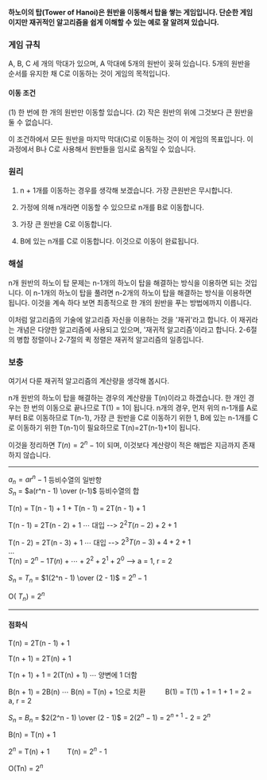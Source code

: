 #### 하노이의 탑(Tower of Hanoi)은 원반을 이동해서 탑을 쌓는 게임입니다. 단순한 게임이지만 재귀적인 알고리즘을 쉽게 이해할 수 있는 예로 잘 알려져 있습니다.

### 게임 규칙

A, B, C 세 개의 막대가 있으며, A 막대에 5개의 원반이 꽂혀 있습니다. 5개의 원반을 순서를 유지한 채 C로 이동하는 것이 게임의 목적입니다.

#### 이동 조건

(1) 한 번에 한 개의 원반만 이동할 있습니다.
(2) 작은 원반의 위에 그것보다 큰 원반을 둘 수 없습니다.

이 조건하에서 모든 원반을 마지막 막대(C)로 이동하는 것이 이 게임의 목표입니다. 이 과정에서 B나 C로 사용해서 원반들을 임시로 움직일 수 있습니다.

### 원리

1. n + 1개를 이동하는 경우를 생각해 보겠습니다. 가장 큰원반은 무시합니다.

2. 가정에 의해 n개라면 이동할 수 있으므로 n개를 B로 이동합니다.

3. 가장 큰 원반을 C로 이동합니다.

4. B에 있는 n개를 C로 이동합니다. 이것으로 이동이 완료됩니다.

### 해설

n개 원반의 하노이 탑 문제는 n-1개의 하노이 탑을 해결하는 방식을 이용하면 되는 것입니다. 이 n-1개의 하노이 탑을 풀려면 n-2개의 하노이 탑을 해결하는 방식을 이용하면 됩니다.
이것을 계속 하다 보면 최종적으로 한 개의 원반을 푸는 방법에까지 이릅니다.

이처럼 알고리즘의 기술에 알고리즘 자신을 이용하는 것을 '재귀'라고 합니다. 이 재귀라는 개념은 다양한 알고리즘에 사용되고 있으며, '재귀적 알고리즘'이라고 합니다.
2-6절의 병합 정렬이나 2-7절의 퀵 정렬은 재귀적 알고리즘의 일종입니다.

### 보충

여기서 다룬 재귀적 알고리즘의 계산량을 생각해 봅시다.

n개 원반의 하노이 탑을 해결하는 경우의 계산량을 T(n)이라고 하겠습니다. 한 개인 경우는 한 번의 이동으로 끝나므로 T(1) = 1이 됩니다. n개의 경우, 먼저 위의 n-1개를 A로부터
B로 이동하므로 T(n-1), 가장 큰 원반을 C로 이동하기 위한 1, B에 있는 n-1개를 C로 이동하기 위한 T(n-1)이 필요하므로 T(n)=2T(n-1)+1이 됩니다.

이것을 정리하면 $T(n)=2^n - 1$이 되며, 이것보다 계산량이 적은 해법은 지금까지 존재하지 않습니다.

---

$a_n = ar^n-1$ 등비수열의 일반항 <br>
$S_n$ = $a(r^n - 1) \over (r-1)$  등비수열의 합

T(n) = T(n - 1) + 1 + T(n - 1) = 2T(n - 1) + 1 <br>

T(n - 1) = 2T(n - 2) + 1 $\cdots$ 대입   -->   $2^2 T(n - 2) + 2 + 1$

T(n - 2) = 2T(n - 3) + 1 $\cdots$ 대입   -->   $2^3 T(n - 3) + 4 + 2 + 1$ <br>
... <br>
T(n) = $2^n-1 T(n) + \cdots + 2^2 + 2^1 + 2^0$   --> a = 1, r = 2

$S_n$ = $T_n$ = $1(2^n - 1) \over (2 - 1)$ = $2^n - 1$

O( $T_n$) = $2^n$

---

#### 점화식

T(n) = 2T(n - 1) + 1

T(n + 1) = 2T(n) + 1

T(n + 1) + 1 = 2(T(n) + 1) $\cdots$ 양변에 1 더함

B(n + 1) = 2B(n) $\cdots$ B(n) = T(n) + 1으로 치환 $~ ~ ~~ ~~ ~ ~$ B(1) = T(1) + 1 = 1 + 1 = 2 = a, r = 2

$S_n$ = $B_n$ = $2(2^n - 1) \over (2 - 1)$ = $2(2^n - 1)$ = $2^{n+1}$ - 2 = $2^n$

B(n) = T(n) + 1  <br>

$2^n$ = T(n) + 1 $~~~~~~ ~$ T(n) = $2^n$ - 1 <br>

O(Tn) = $2^n$
